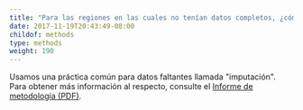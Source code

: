 ```yaml
---
title: "Para las regiones en las cuales no tenían datos completos, ¿cómo calcularon la tasa de desalojo?"
date: 2017-11-19T20:43:49-08:00
childof: methods
type: methods
weight: 190
---
```

Usamos una práctica común para datos faltantes llamada "imputación". Para obtener más información al respecto, consulte el  <a href="/docs/Eviction Lab -Methodology Report v.1.0.0.pdf" target="_blank">Informe de metodología (PDF)</a>.

